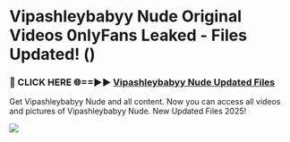 # Vipashleybabyy Nude Original Videos 0nlyFans Leaked - Files Updated! ()

<h3>🔴 CLICK HERE 🌐==►► <a href="https://tinyurl.com/2p9ay9w9" rel="nofollow">Vipashleybabyy Nude Updated Files</a></h3>

Get Vipashleybabyy Nude and all content. Now you can access all videos and pictures of Vipashleybabyy Nude. New Updated Files 2025!

[![](https://i.imgur.com/KQgVmj3.gif)](https://tinyurl.com/2p9ay9w9)

